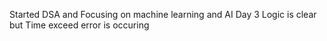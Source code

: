 Started DSA and Focusing on machine learning and AI
Day 3 Logic is clear but Time exceed error is occuring 
